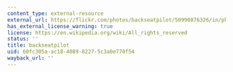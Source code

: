 ```yaml
---
content_type: external-resource
external_url: https://flickr.com/photos/backseatpilot/50990876326/in/photolist-2kFTz37-YDTVQd-2hgePee-2h4KMzd-2hNTpwY-2jnWJM4-SC6DUA-nqegmH-2kjmL2u-roBdJX-nGHS4c-nqecf5-nGqW7x-nGqVTr-nEFdJE-nGGguU-nqezVV-SC6s4G-ThCdbs-nqeh3n-nqez7k-2aKTo3b-5DhCUY-PLmsDD-94TGh5-nqerw3-nGHRKX-nqeciS-QgBbpB-2aKToym-nqegpi-nJvgNZ-nqesw9-nqecG7-nGGgy1-nGGgrN-nJvgRp-2kMscKT-2kMo1CB-nGww4w-nqerS3-nqezKK-nqerCW-nqerDC-nJvgTP-nGqXPR-nqet9S-nqedRb-nqeAmz-211nQ7v
has_external_license_warning: true
license: https://en.wikipedia.org/wiki/All_rights_reserved
status: ''
title: backseatpilot
uid: 60fc305a-ac18-4089-8227-5c3a0e770f54
wayback_url: ''
---
```

